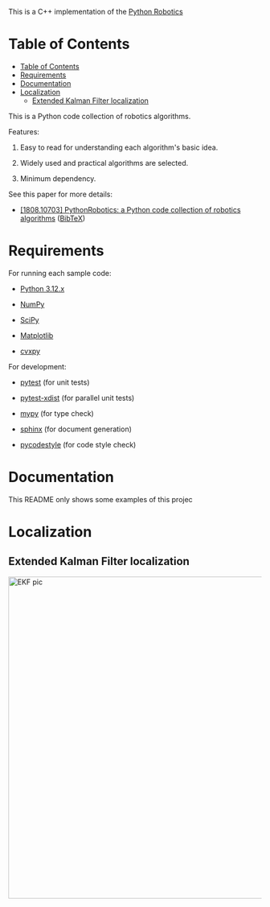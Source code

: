 This is a C++ implementation of the [Python Robotics](https://github.com/AtsushiSakai/PythonRobotics)


# Table of Contents
- [Table of Contents](#table-of-contents)
- [Requirements](#requirements)
- [Documentation](#documentation)
- [Localization](#localization)
  - [Extended Kalman Filter localization](#extended-kalman-filter-localization)

This is a Python code collection of robotics algorithms.

Features:

1. Easy to read for understanding each algorithm's basic idea.

2. Widely used and practical algorithms are selected.

3. Minimum dependency.

See this paper for more details:

- [\[1808\.10703\] PythonRobotics: a Python code collection of robotics algorithms](https://arxiv.org/abs/1808.10703) ([BibTeX](https://github.com/AtsushiSakai/PythonRoboticsPaper/blob/master/python_robotics.bib))


# Requirements

For running each sample code:

- [Python 3.12.x](https://www.python.org/)
 
- [NumPy](https://numpy.org/)
 
- [SciPy](https://scipy.org/)
 
- [Matplotlib](https://matplotlib.org/)
 
- [cvxpy](https://www.cvxpy.org/) 

For development:
  
- [pytest](https://pytest.org/) (for unit tests)
  
- [pytest-xdist](https://pypi.org/project/pytest-xdist/) (for parallel unit tests)
  
- [mypy](http://mypy-lang.org/) (for type check)
  
- [sphinx](https://www.sphinx-doc.org/) (for document generation)
  
- [pycodestyle](https://pypi.org/project/pycodestyle/) (for code style check)

# Documentation
This README only shows some examples of this projec

# Localization

## Extended Kalman Filter localization

<img src="https://github.com/malwaru/RoboticsInCpp/raw/master/Localization/extended_kalman_filter/animation.gif" width="640" alt="EKF pic">